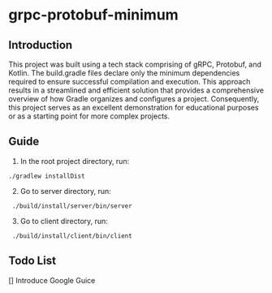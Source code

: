 # grpc-protobuf-minimum

## Introduction
This project was built using a tech stack comprising of gRPC, Protobuf, and Kotlin. The build.gradle files declare only the minimum dependencies required to ensure successful compilation and execution. This approach results in a streamlined and efficient solution that provides a comprehensive overview of how Gradle organizes and configures a project. Consequently, this project serves as an excellent demonstration for educational purposes or as a starting point for more complex projects.

## Guide
1. In the root project directory, run:
~~~shell
./gradlew installDist
~~~

2. Go to server directory, run:
~~~shell
 ./build/install/server/bin/server
~~~

3. Go to client directory, run:
~~~shell
 ./build/install/client/bin/client
~~~

## Todo List
[] Introduce Google Guice